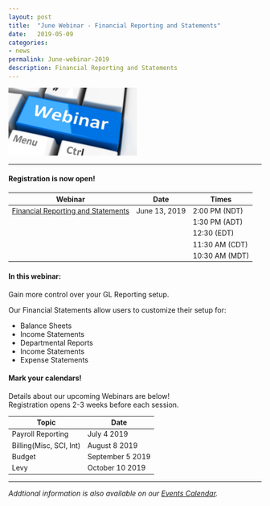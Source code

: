 ```yaml
---
layout: post
title:  "June Webinar - Financial Reporting and Statements"
date:   2019-05-09
categories:
- news
permalink: June-webinar-2019
description: Financial Reporting and Statements
---
```


![Webinar](/images/webinar.png "Webinar")

---

#### **Registration is now open!** 

| Webinar | Date | Times |
| ---- | ---- | ---- |
| [Financial Reporting and Statements](http://go.townsuite.com/FRS2019) | June 13, 2019 | 2:00 PM (NDT) |
| | | 1:30 PM (ADT) |
| | | 12:30 (EDT) |
| | | 11:30 AM (CDT) |
| | | 10:30 AM (MDT) |

#### **In this webinar:**  

Gain more control over your GL Reporting setup.

Our Financial Statements allow users to customize their setup for:
 	
+ Balance Sheets
+ Income Statements
+ Departmental Reports
+ Income Statements
+ Expense Statements
 	

#### **Mark your calendars!**

Details about our upcoming Webinars are below!  
Registration opens 2-3 weeks before each session.

| Topic | Date |
| ---- | ---- |
| Payroll Reporting | July 4 2019 |
| Billing(Misc, SCI, Int) | August 8 2019 |
| Budget | September 5 2019 |
| Levy | October 10 2019 |


---
*Addtional information is also available on our [Events Calendar](https://townsuite.com/events).*

